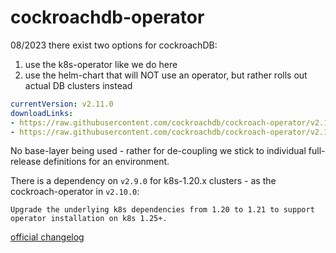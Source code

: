 # cockroachdb-operator

08/2023
there exist two options for cockroachDB:

1. use the k8s-operator like we do here
2. use the helm-chart that will NOT use an operator, but rather rolls out actual DB clusters instead

```yaml
currentVersion: v2.11.0
downloadLinks:
- https://raw.githubusercontent.com/cockroachdb/cockroach-operator/v2.11.0/install/crds.yaml
- https://raw.githubusercontent.com/cockroachdb/cockroach-operator/v2.11.0/install/operator.yaml
```

No base-layer being used - rather for de-coupling we stick to individual full-release definitions for an environment.

There is a dependency on `v2.9.0` for k8s-1.20.x clusters - as the cockroach-operator in `v2.10.0`:

```
Upgrade the underlying k8s dependencies from 1.20 to 1.21 to support operator installation on k8s 1.25+.
```

[official changelog](https://github.com/cockroachdb/cockroach-operator/blob/master/CHANGELOG.md)
